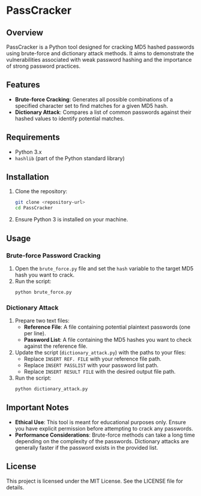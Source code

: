 # PassCracker

## Overview

PassCracker is a Python tool designed for cracking MD5 hashed passwords using brute-force and dictionary attack methods. It aims to demonstrate the vulnerabilities associated with weak password hashing and the importance of strong password practices.

## Features

- **Brute-force Cracking**: Generates all possible combinations of a specified character set to find matches for a given MD5 hash.
- **Dictionary Attack**: Compares a list of common passwords against their hashed values to identify potential matches.

## Requirements

- Python 3.x
- `hashlib` (part of the Python standard library)

## Installation

1. Clone the repository:
   ```bash
   git clone <repository-url>
   cd PassCracker
   ```

2. Ensure Python 3 is installed on your machine.

## Usage

### Brute-force Password Cracking

1. Open the `brute_force.py` file and set the `hash` variable to the target MD5 hash you want to crack.
2. Run the script:
   ```bash
   python brute_force.py
   ```

### Dictionary Attack

1. Prepare two text files:
   - **Reference File**: A file containing potential plaintext passwords (one per line).
   - **Password List**: A file containing the MD5 hashes you want to check against the reference file.
2. Update the script (`dictionary_attack.py`) with the paths to your files:
   - Replace `INSERT REF. FILE` with your reference file path.
   - Replace `INSERT PASSLIST` with your password list path.
   - Replace `INSERT RESULT FILE` with the desired output file path.
3. Run the script:
   ```bash
   python dictionary_attack.py
   ```

## Important Notes

- **Ethical Use**: This tool is meant for educational purposes only. Ensure you have explicit permission before attempting to crack any passwords.
- **Performance Considerations**: Brute-force methods can take a long time depending on the complexity of the passwords. Dictionary attacks are generally faster if the password exists in the provided list.

## License

This project is licensed under the MIT License. See the LICENSE file for details.
